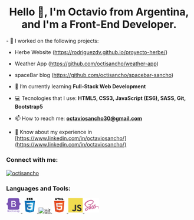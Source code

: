 <h1 align="center">Hello 👋, I'm Octavio from Argentina, and I'm a Front-End Developer.</h1>
- 🔭 I worked on the following projects: 

- Herbe Website (https://rodriguezdv.github.io/proyecto-herbe/)

- Weather App (https://github.com/octisancho/weather-app)

- spaceBar blog (https://github.com/octisancho/spacebar-sancho)

- 🌱 I’m currently learning **Full-Stack Web Development**

- 💻 Tecnologies that I use: **HTML5, CSS3, JavaScript (ES6), SASS, Git, Bootstrap5**

- 📫 How to reach me: **octaviosancho30@gmail.com**

- 📄 Know about my experience in [https://www.linkedin.com/in/octaviosancho/](https://www.linkedin.com/in/octaviosancho/)

<h3 align="left">Connect with me:</h3>
<p align="left">
<a href="https://linkedin.com/in/octisancho" target="blank"><img align="center" src="https://raw.githubusercontent.com/rahuldkjain/github-profile-readme-generator/master/src/images/icons/Social/linked-in-alt.svg" alt="octisancho" height="30" width="40" /></a>
</p>

<h3 align="left">Languages and Tools:</h3>
<p align="left"> <a href="https://getbootstrap.com" target="_blank" rel="noreferrer"> <img src="https://raw.githubusercontent.com/devicons/devicon/master/icons/bootstrap/bootstrap-plain-wordmark.svg" alt="bootstrap" width="40" height="40"/> </a> <a href="https://www.w3schools.com/css/" target="_blank" rel="noreferrer"> <img src="https://raw.githubusercontent.com/devicons/devicon/master/icons/css3/css3-original-wordmark.svg" alt="css3" width="40" height="40"/> </a> <a href="https://git-scm.com/" target="_blank" rel="noreferrer"> <img src="https://www.vectorlogo.zone/logos/git-scm/git-scm-icon.svg" alt="git" width="40" height="40"/> </a> <a href="https://www.w3.org/html/" target="_blank" rel="noreferrer"> <img src="https://raw.githubusercontent.com/devicons/devicon/master/icons/html5/html5-original-wordmark.svg" alt="html5" width="40" height="40"/> </a> <a href="https://developer.mozilla.org/en-US/docs/Web/JavaScript" target="_blank" rel="noreferrer"> <img src="https://raw.githubusercontent.com/devicons/devicon/master/icons/javascript/javascript-original.svg" alt="javascript" width="40" height="40"/> </a> <a href="https://sass-lang.com" target="_blank" rel="noreferrer"> <img src="https://raw.githubusercontent.com/devicons/devicon/master/icons/sass/sass-original.svg" alt="sass" width="40" height="40"/> </a> </p>
